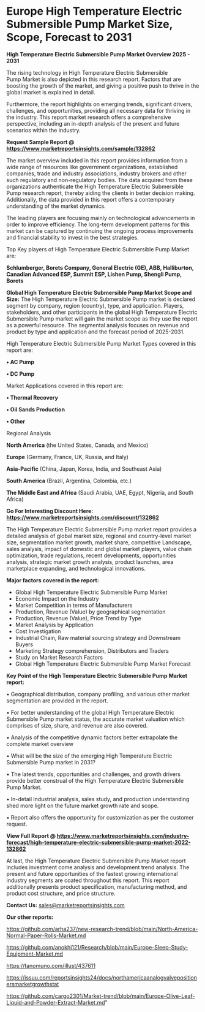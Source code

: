 # Europe High Temperature Electric Submersible Pump Market Size, Scope, Forecast to 2031

<Strong> High Temperature Electric Submersible Pump Market Overview 2025 - 2031</strong>

The rising technology in High Temperature Electric Submersible Pump Market is also depicted in this research report. Factors that are boosting the growth of the market, and giving a positive push to thrive in the global market is explained in detail.

Furthermore, the report highlights on emerging trends, significant drivers, challenges, and opportunities, providing all necessary data for thriving in the industry. This report market research offers a comprehensive perspective, including an in-depth analysis of the present and future scenarios within the industry.

<strong>Request Sample Report @ <a href=https://www.marketreportsinsights.com/sample/132862>https://www.marketreportsinsights.com/sample/132862</a></strong>

The market overview included in this report provides information from a wide range of resources like government organizations, established companies, trade and industry associations, industry brokers and other such regulatory and non-regulatory bodies. The data acquired from these organizations authenticate the High Temperature Electric Submersible Pump research report, thereby aiding the clients in better decision making. Additionally, the data provided in this report offers a contemporary understanding of the market dynamics.

The leading players are focusing mainly on technological advancements in order to improve efficiency. The long-term development patterns for this market can be captured by continuing the ongoing process improvements and financial stability to invest in the best strategies.

Top Key players of High Temperature Electric Submersible Pump Market are:

<strong>Schlumberger, Borets Company, General Electric (GE), ABB, Halliburton, Canadian Advanced ESP, Summit ESP, Lishen Pump, Shengli Pump, Borets</strong>

<strong><b>Global High Temperature Electric Submersible Pump Market Scope and Size:</b></strong>
The High Temperature Electric Submersible Pump market is declared segment by company, region (country), type, and application. Players, stakeholders, and other participants in the global High Temperature Electric Submersible Pump market will gain the market scope as they use the report as a powerful resource. The segmental analysis focuses on revenue and product by type and application and the forecast period of 2025-2031.

High Temperature Electric Submersible Pump Market Types covered in this report are:

<strong>• AC Pump

• DC Pump</strong>

Market Applications covered in this report are:

<strong>• Thermal Recovery

• Oil Sands Production

• Other</strong> 

Regional Analysis

<strong>North America</strong> (the United States, Canada, and Mexico)

<strong>Europe</strong> (Germany, France, UK, Russia, and Italy)

<strong>Asia-Pacific</strong> (China, Japan, Korea, India, and Southeast Asia)

<strong>South America</strong> (Brazil, Argentina, Colombia, etc.)

<strong>The Middle East and Africa</strong> (Saudi Arabia, UAE, Egypt, Nigeria, and South Africa)

<strong>Go For Interesting Discount Here: <a href=https://www.marketreportsinsights.com/discount/132862>https://www.marketreportsinsights.com/discount/132862</a></strong>

The High Temperature Electric Submersible Pump market report provides a detailed analysis of global market size, regional and country-level market size, segmentation market growth, market share, competitive Landscape, sales analysis, impact of domestic and global market players, value chain optimization, trade regulations, recent developments, opportunities analysis, strategic market growth analysis, product launches, area marketplace expanding, and technological innovations.

<strong><b>Major factors covered in the report:</b></strong>
<ul>
  <li>Global High Temperature Electric Submersible Pump Market </li>
  <li>Economic Impact on the Industry</li>
  <li>Market Competition in terms of Manufacturers</li>
  <li>Production, Revenue (Value) by geographical segmentation</li>
  <li>Production, Revenue (Value), Price Trend by Type</li>
  <li>Market Analysis by Application</li>
  <li>Cost Investigation</li>
  <li>Industrial Chain, Raw material sourcing strategy and Downstream Buyers</li>
  <li>Marketing Strategy comprehension, Distributors and Traders</li>
  <li>Study on Market Research Factors</li>
  <li>Global High Temperature Electric Submersible Pump Market Forecast</li>
</ul>

<strong><b>Key Point of the High Temperature Electric Submersible Pump Market report:</b></strong>

• Geographical distribution, company profiling, and various other market segmentation are provided in the report.

• For better understanding of the global High Temperature Electric Submersible Pump market status, the accurate market valuation which comprises of size, share, and revenue are also covered.

• Analysis of the competitive dynamic factors better extrapolate the complete market overview

• What will be the size of the emerging High Temperature Electric Submersible Pump market in 2031?

• The latest trends, opportunities and challenges, and growth drivers provide better construal of the High Temperature Electric Submersible Pump Market.

• In-detail industrial analysis, sales study, and production understanding shed more light on the future market growth rate and scope.

• Report also offers the opportunity for customization as per the customer request.

<strong><b>View Full Report @ <a href=https://www.marketreportsinsights.com/industry-forecast/high-temperature-electric-submersible-pump-market-2022-132862>https://www.marketreportsinsights.com/industry-forecast/high-temperature-electric-submersible-pump-market-2022-132862</a></b></strong>


At last, the High Temperature Electric Submersible Pump Market report includes investment come analysis and development trend analysis. The present and future opportunities of the fastest growing international industry segments are coated throughout this report. This report additionally presents product specification, manufacturing method, and product cost structure, and price structure.

<strong>Contact Us:</strong>
sales@marketreportsinsights.com

<strong>Our other reports:</strong>

<a href=https://github.com/arha237/new-research-trend/blob/main/North-America-Normal-Paper-Rolls-Market.md>https://github.com/arha237/new-research-trend/blob/main/North-America-Normal-Paper-Rolls-Market.md</a>

<a href=https://github.com/anokhi121/Research/blob/main/Europe-Sleep-Study-Equipment-Market.md>https://github.com/anokhi121/Research/blob/main/Europe-Sleep-Study-Equipment-Market.md</a>

<a href=https://tanomuno.com/illust/437611>https://tanomuno.com/illust/437611</a>

<a href=https://issuu.com/reportsinsights24/docs/northamericaanalogvalvepositionersmarketgrowthstat>https://issuu.com/reportsinsights24/docs/northamericaanalogvalvepositionersmarketgrowthstat</a>

<a href=https://github.com/cargo2301/Market-trend/blob/main/Europe-Olive-Leaf-Liquid-and-Powder-Extract-Market.md>https://github.com/cargo2301/Market-trend/blob/main/Europe-Olive-Leaf-Liquid-and-Powder-Extract-Market.md</a>"
